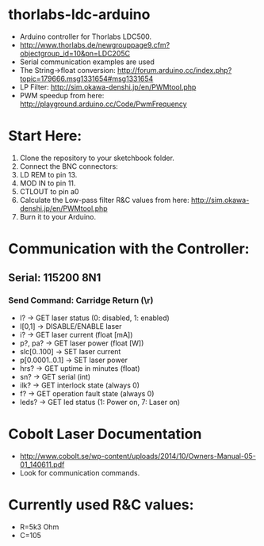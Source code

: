 # thorlabs-ldc-arduino
 * Arduino controller for Thorlabs LDC500.
 * http://www.thorlabs.de/newgrouppage9.cfm?objectgroup_id=10&pn=LDC205C
 * Serial communication examples are used
 * The String->float conversion: http://forum.arduino.cc/index.php?topic=179666.msg1331654#msg1331654
 * LP Filter: http://sim.okawa-denshi.jp/en/PWMtool.php
 * PWM speedup from here: http://playground.arduino.cc/Code/PwmFrequency

# Start Here:
 1. Clone the repository to your sketchbook folder.
 2. Connect the BNC connectors:
   1. LD REM to pin 13.
   2. MOD IN to pin 11.
   3. CTLOUT to pin a0
 3. Calculate the Low-pass filter R&C values from here: http://sim.okawa-denshi.jp/en/PWMtool.php
 4. Burn it to your Arduino.

# Communication with the Controller:
## Serial: 115200 8N1
### Send Command: Carridge Return (\r)
 * l? -> GET laser status (0: disabled, 1: enabled)
 * l[0,1] -> DISABLE/ENABLE laser
 * i? -> GET laser current (float [mA])
 * p?, pa? -> GET laser power (float [W])
 * slc[0..100] -> SET laser current
 * p[0.0001..0.1] -> SET laser power
 * hrs? -> GET uptime in minutes (float)
 * sn? -> GET serial (int)
 * ilk? -> GET interlock state (always 0)
 * f? -> GET operation fault state (always 0)
 * leds? -> GET led status (1: Power on, 7: Laser on)

# Cobolt Laser Documentation
 * http://www.cobolt.se/wp-content/uploads/2014/10/Owners-Manual-05-01_140611.pdf
 * Look for communication commands.

# Currently used R&C values:
 * R=5k3 Ohm
 * C=105
